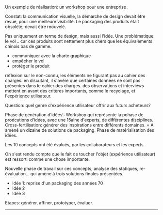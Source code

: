 Un exemple de réalisation: un workshop pour une entreprise .

Constat: la communication visuelle, la démarche de design devait être revue, pour une meilleure visibilité. Le packaging des produits était obsolète, devait être rnouvelé. 

Pas uniquement en terme de design, mais aussi l'idée.
Une problématique: le vol .. car ces produits sont nettement plus chers que les équivalements chinois bas de gamme.

- communiquer avec la charte graphique
- empêcher le vol
- protéger le produit

réflexion sur le non-connu, les éléments ne figurant pas au cahier des charges.
en discutant, il s'avère que certaines données ne sont pas présentes dans le cahier des charges. des observations et interviews mettent en avant des critères importants, comme le recyclage, et l'expérience utilisateur.

Question: quel genre d'expérience utilisateur offrir aux futurs acheteurs? 

Phase de génération d'idées!: Workshop qui représente la pohase de prodcutions d'idées, avec une 15aine d'experts, de différentes disciplines. Cross-fertilisation: générer des inspirations entre différents domaines. 
= A amené un dizaine de solutions de packaging. 
Phase de matérialisation des idées.

Les 10 concepts ont été évalués, par les collaborateurs et les experts. 

On s'est rendu compte que le fait de toucher l'objet (expérience utilisateur) est ressorti comme une chose importante.

Nouvelle phase de travail sur ces concepts, analyse des statiques, re-évaluation... qui amène à trois solutions finales présentées.

- Idée 1: reprise d'un packaging des années 70
- Idée 2
- Idée 3

Etapes:
générer, affiner, prototyper, évaluer.

***

